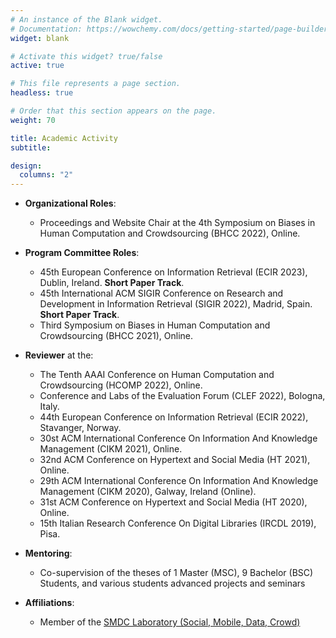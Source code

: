 ```yaml
---
# An instance of the Blank widget.
# Documentation: https://wowchemy.com/docs/getting-started/page-builder/
widget: blank

# Activate this widget? true/false
active: true

# This file represents a page section.
headless: true

# Order that this section appears on the page.
weight: 70

title: Academic Activity
subtitle:

design:
  columns: "2"
---
```

- **Organizational Roles**:
  - Proceedings and Website Chair at the 4th Symposium on Biases in Human Computation and Crowdsourcing (BHCC 2022), Online.

- **Program Committee Roles**:
  - 45th European Conference on Information Retrieval (ECIR 2023), Dublin, Ireland. <b>Short Paper Track</b>.
  - 45th International ACM SIGIR Conference on Research and Development in Information Retrieval (SIGIR 2022), Madrid, Spain. <b>Short Paper Track</b>.
  - Third Symposium on Biases in Human Computation and Crowdsourcing (BHCC 2021), Online.

- **Reviewer** at the:
  - The Tenth AAAI Conference on Human Computation and Crowdsourcing (HCOMP 2022), Online.
  - Conference and Labs of the Evaluation Forum (CLEF 2022), Bologna, Italy.
  - 44th European Conference on Information Retrieval (ECIR 2022), Stavanger, Norway.
  - 30st ACM International Conference On Information And Knowledge Management (CIKM 2021), Online.
  - 32nd ACM Conference on Hypertext and Social Media (HT 2021), Online.
  - 29th ACM International Conference On Information And Knowledge Management (CIKM 2020), Galway, Ireland (Online).
  - 31st ACM Conference on Hypertext and Social Media (HT 2020), Online.
  - 15th Italian Research Conference On Digital Libraries (IRCDL 2019), Pisa.

- **Mentoring**:
  - Co-supervision of the theses of 1 Master (MSC), 9 Bachelor (BSC) Students, and various students advanced projects
    and seminars

- **Affiliations**:
  - Member of the [SMDC Laboratory (Social, Mobile, Data, Crowd)](http://smdc.uniud.it/smdc/membri-2/)
     

